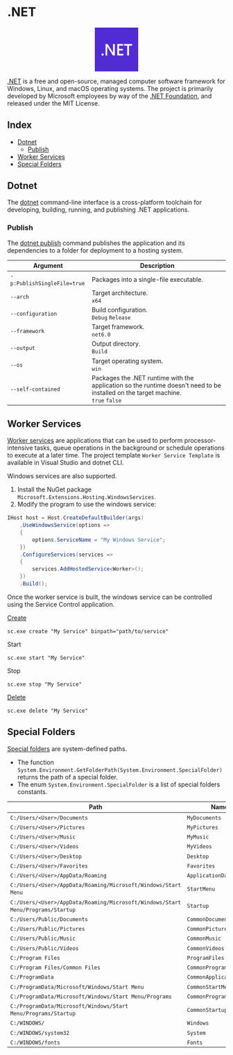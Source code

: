 # .NET

<p align="center"><img align="center" width="20%" height="20%" src="assets/dotnet.svg"></p>

[.NET](https://en.wikipedia.org/wiki/.NET) is a free and open-source, managed computer software framework for Windows, Linux, and macOS operating systems. The project is primarily developed by Microsoft employees by way of the [.NET Foundation](https://en.wikipedia.org/wiki/.NET_Foundation), and released under the MIT License.

## Index

* [Dotnet](#dotnet)
  * [Publish](#publish)
* [Worker Services](#worker-services)
* [Special Folders](#special-folders)

## Dotnet

The [dotnet](https://learn.microsoft.com/en-us/dotnet/core/tools/) command-line interface is a cross-platform toolchain for developing, building, running, and publishing .NET applications.

### Publish

The [dotnet publish](https://learn.microsoft.com/en-us/dotnet/core/tools/dotnet-publish) command publishes the application and its dependencies to a folder for deployment to a hosting system.

| Argument | Description |
|---|---|
| `-p:PublishSingleFile=true` | Packages into a single-file executable. |
| `--arch` | Target architecture.<br>`x64` |
| `--configuration` | Build configuration.<br>`Debug` `Release` |
| `--framework` | Target framework.<br>`net6.0` |
| `--output` | Output directory.<br>`Build` |
| `--os` | Target operating system.<br>`win` |
| `--self-contained` | Packages the .NET runtime with the application so the runtime doesn't need to be installed on the target machine.<br>`true` `false` |

## Worker Services

[Worker services](https://learn.microsoft.com/en-us/dotnet/core/extensions/workers) are applications that can be used to perform processor-intensive tasks, queue operations in the background or schedule operations to execute at a later time. The project template `Worker Service Template` is available in Visual Studio and dotnet CLI.

Windows services are also supported.
1. Install the NuGet package `Microsoft.Extensions.Hosting.WindowsServices`.
2. Modify the program to use the windows service:
```csharp
IHost host = Host.CreateDefaultBuilder(args)
    .UseWindowsService(options =>
    {
        options.ServiceName = "My Windows Service";
    })
    .ConfigureServices(services =>
    {
        services.AddHostedService<Worker>();
    })
    .Build();
```

Once the worker service is built, the windows service can be controlled using the Service Control application.

[Create](https://learn.microsoft.com/en-us/windows-server/administration/windows-commands/sc-create)
```
sc.exe create "My Service" binpath="path/to/service"
```

Start
```
sc.exe start "My Service"
```

Stop
```
sc.exe stop "My Service"
```

[Delete](https://learn.microsoft.com/en-us/windows-server/administration/windows-commands/sc-delete)
```
sc.exe delete "My Service"
```

## Special Folders

[Special folders](https://learn.microsoft.com/en-us/dotnet/api/system.environment.specialfolder) are system-defined paths.
* The function `System.Environment.GetFolderPath(System.Environment.SpecialFolder)` returns the path of a special folder.
* The enum `System.Environment.SpecialFolder` is a list of special folders constants.

| Path | Name |
|---|---|
| `C:/Users/<User>/Documents` | `MyDocuments` |
| `C:/Users/<User>/Pictures` | `MyPictures` |
| `C:/Users/<User>/Music` | `MyMusic` |
| `C:/Users/<User>/Videos` | `MyVideos` |
| `C:/Users/<User>/Desktop` | `Desktop` |
| `C:/Users/<User>/Favorites` | `Favorites` |
| `C:/Users/<User>/AppData/Roaming` | `ApplicationData` |
| `C:/Users/<User>/AppData/Roaming/Microsoft/Windows/Start Menu` | `StartMenu` |
| `C:/Users/<User>/AppData/Roaming/Microsoft/Windows/Start Menu/Programs/Startup` | `Startup` |
| `C:/Users/Public/Documents` | `CommonDocuments` |
| `C:/Users/Public/Pictures` | `CommonPictures` |
| `C:/Users/Public/Music` | `CommonMusic` |
| `C:/Users/Public/Videos` | `CommonVideos` |
| `C:/Program Files` | `ProgramFiles` |
| `C:/Program Files/Common Files` | `CommonProgramFiles` |
| `C:/ProgramData` | `CommonApplicationData` |
| `C:/ProgramData/Microsoft/Windows/Start Menu` | `CommonStartMenu` |
| `C:/ProgramData/Microsoft/Windows/Start Menu/Programs` | `CommonPrograms` |
| `C:/ProgramData/Microsoft/Windows/Start Menu/Programs/Startup` | `CommonStartup` |
| `C:/WINDOWS/` | `Windows` |
| `C:/WINDOWS/system32` | `System` |
| `C:/WINDOWS/fonts` | `Fonts` |

